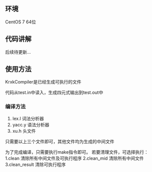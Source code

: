 ## 环境
CentOS 7 64位

## 代码讲解

后续待更新...

## 使用方法

KrxkCompiler是已经生成可执行的文件

代码从test.in中读入，生成四元式输出到test.out中


### 编译方法

1. lex.l     词法分析器
2. yacc.y  语法分析器
3. xu.h     头文件

只需要以上三个文件即可，其他文件均为生成的中间文件

为了完成编译，只需要执行make指令即可。
若要清理文件，可选择执行：
1.clean		清除所有中间文件及可执行程序
2.clean_mid	清除所有中间文件	
3.clean_result	清除可执行程序


